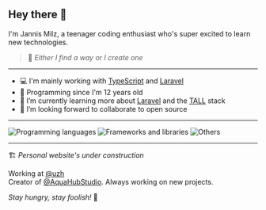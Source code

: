 ## Hey there 👋

I'm Jannis Milz, a teenager coding enthusiast who's super excited to learn new technologies.

> 💪 *Either I find a way or I create one*

---

- 💻 I'm mainly working with [TypeScript](https://typescriptlang.org) and [Laravel](https://laravel.com)
- 🔮 Programming since I'm 12 years old
- 🌱 I’m currently learning more about [Laravel](https://laravel.com) and the [TALL](https://tallstack.dev) stack
- 👯 I’m looking forward to collaborate to open source

---

![Programming languages](https://skillicons.dev/icons?i=html,css,js,ts,php,py,java,latex,md,bash)
![Frameworks and libraries](https://skillicons.dev/icons?i=react,nextjs,nodejs,expressjs,tailwindcss,laravel,prisma,jest,spring,astro,svelte)
![Others](https://skillicons.dev/icons?i=vscode,github,gitlab,git,nginx,mysql,sqlite,docker,firebase,linux,postman)

---

🏗 *Personal website's under construction*

Working at [@uzh](https://github.com/uzh)<br />
Creator of [@AquaHubStudio](https://github.com/AquaHubStudio). Always working on new projects.

*Stay hungry, stay foolish!* 📖
